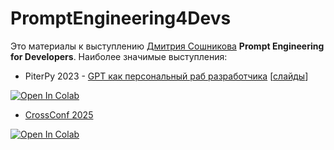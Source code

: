 # PromptEngineering4Devs

Это материалы к выступлению [Дмитрия Сошникова](https://soshnikov.com/ru) **Prompt Engineering for Developers**. Наиболее значимые выступления:

* PiterPy 2023 - [GPT как персональный раб разработчика](https://piterpy.com/talks/a2d3ed5e14cd4b3992e5b0b243d0f8ac/) [[слайды](https://speakerdeck.com/shwars/gpt-prompt-engineering-for-developers)]


[![Open In Colab](https://colab.research.google.com/assets/colab-badge.svg)](https://colab.research.google.com/github/yandex-datasphere/PromptEngineering4Devs/blob/main/GPT4Dev.ipynb)

* [CrossConf 2025](http://crossconf.com) 

[![Open In Colab](https://colab.research.google.com/assets/colab-badge.svg)](https://colab.research.google.com/github/yandex-datasphere/PromptEngineering4Devs/blob/main/YandexGPT-REST.ipynb)
